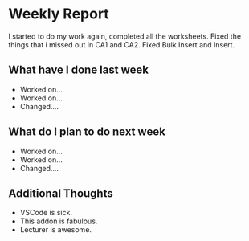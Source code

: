 # Weekly Report

I started to do my work again, completed all the worksheets.
Fixed the things that i missed out in CA1 and CA2.
Fixed Bulk Insert and Insert.


## What have I done last week

-   Worked on...
-   Worked on...
-   Changed....

## What do I plan to do next week

-   Worked on...
-   Worked on...
-   Changed....

## Additional Thoughts

-   VSCode is sick.
-   This addon is fabulous.
-   Lecturer is awesome.
